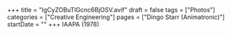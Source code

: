 +++
title = "IgCyZOBuTlGcnc6BjOSV.avif"
draft = false
tags = ["Photos"]
categories = ["Creative Engineering"]
pages = ["Dingo Starr (Animatronic)"]
startDate = ""
+++
IAAPA (1978)
